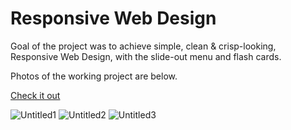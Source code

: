 # Responsive Web Design

Goal of the project was to achieve simple, clean & crisp-looking, Responsive Web Design, with the slide-out menu and flash cards.

Photos of the working project are below. 

[Check it out](https://rosoema.github.io/responsive-design/)

![Untitled1](https://user-images.githubusercontent.com/98010825/150174919-d76efe48-09ac-4db3-a4d3-93a785626056.png)
![Untitled2](https://user-images.githubusercontent.com/98010825/150174907-4ab8eab8-6f4d-42be-86e8-9b3d31fa44b0.png)
![Untitled3](https://user-images.githubusercontent.com/98010825/150174915-6e870932-fffc-4b7f-8b52-14e426db29b8.png)
